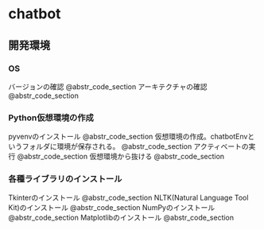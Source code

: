 # chatbot

## 開発環境

### OS

バージョンの確認 @abstr_code_section アーキテクチャの確認 @abstr_code_section 

### Python仮想環境の作成

pyvenvのインストール @abstr_code_section 仮想環境の作成。chatbotEnvというフォルダに環境が保存される。 @abstr_code_section アクティベートの実行 @abstr_code_section 仮想環境から抜ける @abstr_code_section 

### 各種ライブラリのインストール

Tkinterのインストール @abstr_code_section NLTK(Natural Language Tool Kit)のインストール @abstr_code_section NumPyのインストール @abstr_code_section Matplotlibのインストール @abstr_code_section 
